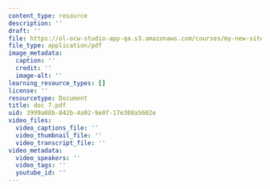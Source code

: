 ```yaml
---
content_type: resource
description: ''
draft: ''
file: https://ol-ocw-studio-app-qa.s3.amazonaws.com/courses/my-new-site/doc-7.pdf
file_type: application/pdf
image_metadata:
  caption: ''
  credit: ''
  image-alt: ''
learning_resource_types: []
license: ''
resourcetype: Document
title: doc 7.pdf
uid: 3999a08b-842b-4a92-9e0f-17e308a5602e
video_files:
  video_captions_file: ''
  video_thumbnail_file: ''
  video_transcript_file: ''
video_metadata:
  video_speakers: ''
  video_tags: ''
  youtube_id: ''
---
```

